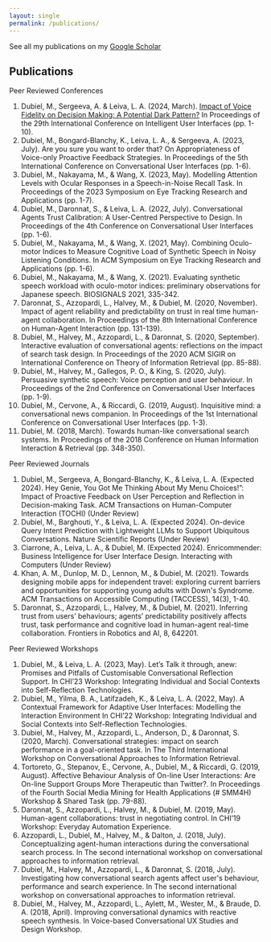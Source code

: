 ```yaml
---
layout: single
permalink: /publications/
---
```


See all my publications on my [Google Scholar](https://scholar.google.co.uk/citations?user=N5VfxGEAAAAJ&hl=en)

Publications
---------------------------------------------------------------------------
Peer Reviewed Conferences
1.	Dubiel, M., Sergeeva, A. & Leiva, L. A.  (2024, March). [Impact of Voice Fidelity on Decision Making: A Potential Dark Pattern?](https://dl.acm.org/doi/10.1145/3640543.3645202) In Proceedings of the 29th International Conference on Intelligent User Interfaces (pp. 1-10).
2.	Dubiel, M., Bongard-Blanchy, K., Leiva, L. A., & Sergeeva, A. (2023, July). Are you sure you want to order that? On Appropriateness of Voice-only Proactive Feedback Strategies. In Proceedings of the 5th International Conference on Conversational User Interfaces (pp. 1-6).
3.	Dubiel, M., Nakayama, M., & Wang, X. (2023, May). Modelling Attention Levels with Ocular Responses in a Speech-in-Noise Recall Task. In Proceedings of the 2023 Symposium on Eye Tracking Research and Applications (pp. 1-7).	
4.	Dubiel, M., Daronnat, S., & Leiva, L. A. (2022, July). Conversational Agents Trust Calibration: A User-Centred Perspective to Design. In Proceedings of the 4th Conference on Conversational User Interfaces (pp. 1-6).	
5.	Dubiel, M., Nakayama, M., & Wang, X. (2021, May). Combining Oculo-motor Indices to Measure Cognitive Load of Synthetic Speech in Noisy Listening Conditions. In ACM Symposium on Eye Tracking Research and Applications (pp. 1-6).
6.	Dubiel, M., Nakayama, M., & Wang, X. (2021). Evaluating synthetic speech workload with oculo-motor indices: preliminary observations for Japanese speech. BIOSIGNALS 2021, 335-342.
7.	Daronnat, S., Azzopardi, L., Halvey, M., & Dubiel, M. (2020, November). Impact of agent reliability and predictability on trust in real time human-agent collaboration. In Proceedings of the 8th International Conference on Human-Agent Interaction (pp. 131-139).
8.	Dubiel, M., Halvey, M., Azzopardi, L., & Daronnat, S. (2020, September). Interactive evaluation of conversational agents: reflections on the impact of search task design. In Proceedings of the 2020 ACM SIGIR on International Conference on Theory of Information Retrieval (pp. 85-88).
9.	Dubiel, M., Halvey, M., Gallegos, P. O., & King, S. (2020, July). Persuasive synthetic speech: Voice perception and user behaviour. In Proceedings of the 2nd Conference on Conversational User Interfaces (pp. 1-9).
10.	Dubiel, M., Cervone, A., & Riccardi, G. (2019, August). Inquisitive mind: a conversational news companion. In Proceedings of the 1st International Conference on Conversational User Interfaces (pp. 1-3).
11.	Dubiel, M. (2018, March). Towards human-like conversational search systems. In Proceedings of the 2018 Conference on Human Information Interaction & Retrieval (pp. 348-350).

Peer Reviewed Journals
1.	Dubiel, M., Sergeeva, A, Bongard-Blanchy, K., & Leiva, L. A. (Expected 2024). Hey Genie, You Got Me Thinking About My Menu Choices!”: Impact of Proactive Feedback on User Perception and Reflection in Decision-making Task. ACM Transactions on Human-Computer Interaction (TOCHI) (Under Review) 
2.	Dubiel, M., Barghouti, Y., & Leiva, L. A. (Expected 2024). On-device Query Intent Prediction with Lightweight LLMs to Support Ubiquitous Conversations. Nature Scientific Reports (Under Review) 
3.	Ciarrone, A., Leiva, L. A., & Dubiel, M. (Expected 2024). Enricommender: Business Intelligence for User Interface Design. Interacting with Computers (Under Review) 
4.	Khan, A. M., Dunlop, M. D., Lennon, M., & Dubiel, M. (2021). Towards designing mobile apps for independent travel: exploring current barriers and opportunities for supporting young adults with Down's Syndrome. ACM Transactions on Accessible Computing (TACCESS), 14(3), 1-40.
5.	Daronnat, S., Azzopardi, L., Halvey, M., & Dubiel, M. (2021). Inferring trust from users’ behaviours; agents’ predictability positively affects trust, task performance and cognitive load in human-agent real-time collaboration. Frontiers in Robotics and AI, 8, 642201.

Peer Reviewed Workshops
1.	Dubiel, M., & Leiva, L. A. (2023, May). Let’s Talk it through, anew: Promises and Pitfalls of Customisable Conversational Reflection Support. In CHI’23 Workshop: Integrating Individual and Social Contexts into Self-Reflection Technologies.
2.	Dubiel, M., Yilma, B. A., Latifzadeh, K., & Leiva, L. A. (2022, May). A Contextual Framework for Adaptive User Interfaces: Modelling the Interaction Environment In CHI’22 Workshop: Integrating Individual and Social Contexts into Self-Reflection Technologies.
3.	Dubiel, M., Halvey, M., Azzopardi, L., Anderson, D., & Daronnat, S. (2020, March). Conversational strategies: impact on search performance in a goal-oriented task. In The Third International Workshop on Conversational Approaches to Information Retrieval.
4.	Tortoreto, G., Stepanov, E., Cervone, A., Dubiel, M., & Riccardi, G. (2019, August). Affective Behaviour Analysis of On-line User Interactions: Are On-line Support Groups More Therapeutic than Twitter?. In Proceedings of the Fourth Social Media Mining for Health Applications (# SMM4H) Workshop & Shared Task (pp. 79-88).
5.	Daronnat, S., Azzopardi, L., Halvey, M., & Dubiel, M. (2019, May). Human-agent collaborations: trust in negotiating control. In CHI’19 Workshop: Everyday Automation Experience. 
6.	Azzopardi, L., Dubiel, M., Halvey, M., & Dalton, J. (2018, July). Conceptualizing agent-human interactions during the conversational search process. In The second international workshop on conversational approaches to information retrieval.
7.	Dubiel, M., Halvey, M., Azzopardi, L., & Daronnat, S. (2018, July). Investigating how conversational search agents affect user's behaviour, performance and search experience. In The second international workshop on conversational approaches to information retrieval.
8.	Dubiel, M., Halvey, M., Azzopardi, L., Aylett, M., Wester, M., & Braude, D. A. (2018, April). Improving conversational dynamics with reactive speech synthesis. In Voice-based Conversational UX Studies and Design Workshop.

